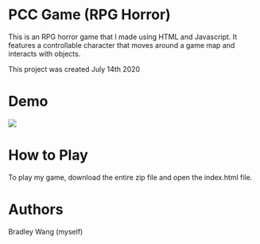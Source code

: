 ﻿# PCC Game (RPG Horror)
This is an RPG horror game that I made using HTML and Javascript. It features a controllable character that moves around a game map and interacts with objects.

This project was created July 14th 2020

# Demo

![](demo.gif)

# How to Play
To play my game, download the entire zip file and open the index.html file.

# Authors
Bradley Wang (myself)
